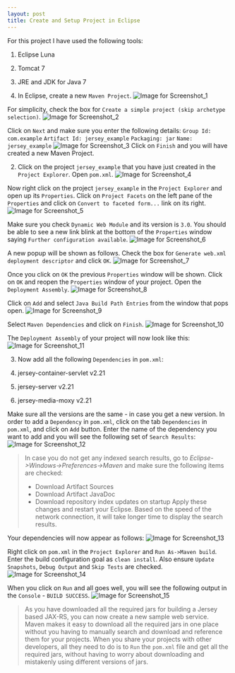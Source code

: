 ```yaml
---
layout: post
title: Create and Setup Project in Eclipse
---
```


For this project I have used the following tools:

  1. Eclipse Luna
  2. Tomcat 7
  3. JRE and JDK for Java 7



1. In Eclipse, create a new `Maven Project`. 
  ![Image for Screenshot_1](https://raw.githubusercontent.com/ss37/jersey_example/gh-pages/public/images/screenshot_1.png "Screenshot_1")
  
  For simplicity, check the box for `Create a simple project (skip archetype selection)`.
  ![Image for Screenshot_2](https://raw.githubusercontent.com/ss37/jersey_example/gh-pages/public/images/screenshot_2.png "Screenshot_2")

  Click on `Next` and make sure you enter the following details:
  `Group Id: com.example`
  `Artifact Id: jersey_example`
  `Packaging: jar`
  `Name: jersey_example`
  ![Image for Screenshot_3](https://raw.githubusercontent.com/ss37/jersey_example/gh-pages/public/images/screenshot_3.png "Screenshot_3")
  Click on `Finish` and you will have created a new Maven Project.

2. Click on the project `jersey_example` that you have just created in the `Project Explorer`. Open `pom.xml`.
  ![Image for Screenshot_4](https://raw.githubusercontent.com/ss37/jersey_example/gh-pages/public/images/screenshot_4.png "Screenshot_4")

  Now right click on the project `jersey_example` in the `Project Explorer` and open up its `Properties`. Click on `Project Facets` on the left pane of the `Properties` and click on `Convert to faceted form...` link on its right.
  ![Image for Screenshot_5](https://raw.githubusercontent.com/ss37/jersey_example/gh-pages/public/images/screenshot_5.png "Screenshot_5")

  Make sure you check `Dynamic Web Module` and its version is `3.0`. You should be able to see a new link blink at the bottom of the `Properties` window saying `Further configuration available`.
  ![Image for Screenshot_6](https://raw.githubusercontent.com/ss37/jersey_example/gh-pages/public/images/screenshot_6.png "Screenshot_6")

  A new popup will be shown as follows. Check the box for `Generate web.xml deployment descriptor` and click `OK`.
  ![Image for Screenshot_7](https://raw.githubusercontent.com/ss37/jersey_example/gh-pages/public/images/screenshot_7.png "Screenshot_7")

  Once you click on `OK` the previous `Properties` window will be shown. Click on `OK` and reopen the `Properties` window of your project. Open the `Deployment Assembly`.
  ![Image for Screenshot_8](https://raw.githubusercontent.com/ss37/jersey_example/gh-pages/public/images/screenshot_8.png "Screenshot_8")

  Click on `Add` and select `Java Build Path Entries` from the window that pops open.
  ![Image for Screenshot_9](https://raw.githubusercontent.com/ss37/jersey_example/gh-pages/public/images/screenshot_9.png "Screenshot_9")

  Select `Maven Dependencies` and click on `Finish`.
  ![Image for Screenshot_10](https://raw.githubusercontent.com/ss37/jersey_example/gh-pages/public/images/screenshot_10.png "Screenshot_10")

  The `Deployment Assembly` of your project will now look like this:
  ![Image for Screenshot_11](https://raw.githubusercontent.com/ss37/jersey_example/gh-pages/public/images/screenshot_11.png "Screenshot_11")

3. Now add all the following `Dependencies` in `pom.xml`:

  1. jersey-container-servlet v2.21
  2. jersey-server v2.21
  3. jersey-media-moxy v2.21
  
  Make sure all the versions are the same - in case you get a new version. In order to add a `Dependency` in `pom.xml`, click on the tab `Dependencies` in `pom.xml`, and click on `Add` button. Enter the name of the dependency you want to add and you will see the following set of `Search Results`:
  ![Image for Screenshot_12](https://raw.githubusercontent.com/ss37/jersey_example/gh-pages/public/images/screenshot_12.PNG "Screenshot_12")

  > In case you do not get any indexed search results, go to *Eclipse->Windows->Preferences->Maven* and make sure the following items are checked:
  > * Download Artifact Sources
  > * Download Artifact JavaDoc
  > * Download repository index updates on startup
  > Apply these changes and restart your Eclipse. Based on the speed of the network connection, it will take longer time to display the search results.

  Your dependencies will now appear as follows:
  ![Image for Screenshot_13](https://raw.githubusercontent.com/ss37/jersey_example/gh-pages/public/images/screenshot_13.PNG "Screenshot_13")

  Right click on `pom.xml` in the `Project Explorer` and `Run As->Maven build`. Enter the build configuration goal as `clean install`. Also ensure `Update Snapshots`, `Debug Output` and `Skip Tests` are checked.
  ![Image for Screenshot_14](https://raw.githubusercontent.com/ss37/jersey_example/gh-pages/public/images/screenshot_14.png "Screenshot_14")

  When you click on `Run` and all goes well, you will see the following output in the `Console` - `BUILD SUCCESS`.
  ![Image for Screenshot_15](https://raw.githubusercontent.com/ss37/jersey_example/gh-pages/public/images/screenshot_15.png "Screenshot_15")

  > As you have downloaded all the required jars for building a Jersey based JAX-RS, you can now create a new sample web service. Maven makes it easy to download all the required jars in one place without you having to manually search and download and reference them for your projects. When you share your projects with other developers, all they need to do is to `Run` the `pom.xml` file and get all the required jars, without having to worry about downloading and mistakenly using different versions of jars.